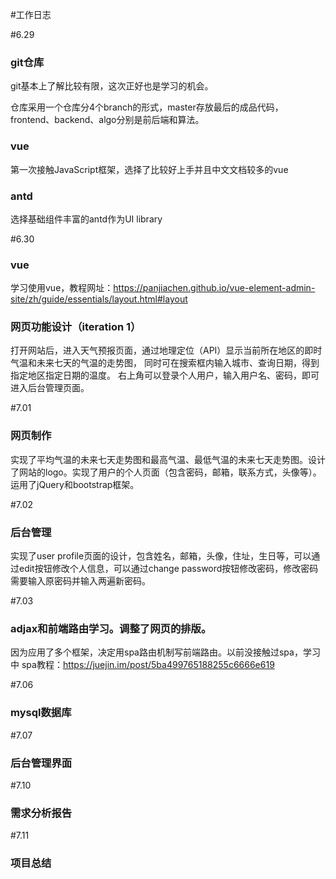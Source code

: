 #工作日志

#6.29

### git仓库

git基本上了解比较有限，这次正好也是学习的机会。

仓库采用一个仓库分4个branch的形式，master存放最后的成品代码，frontend、backend、algo分别是前后端和算法。

### vue

第一次接触JavaScript框架，选择了比较好上手并且中文文档较多的vue

### antd

选择基础组件丰富的antd作为UI library

#6.30

### vue
学习使用vue，教程网址：https://panjiachen.github.io/vue-element-admin-site/zh/guide/essentials/layout.html#layout

### 网页功能设计（iteration 1）
打开网站后，进入天气预报页面，通过地理定位（API）显示当前所在地区的即时气温和未来七天的气温的走势图，
同时可在搜索框内输入城市、查询日期，得到指定地区指定日期的温度。
右上角可以登录个人用户，输入用户名、密码，即可进入后台管理页面。

#7.01

### 网页制作
实现了平均气温的未来七天走势图和最高气温、最低气温的未来七天走势图。设计了网站的logo。实现了用户的个人页面（包含密码，邮箱，联系方式，头像等）。运用了jQuery和bootstrap框架。

#7.02

### 后台管理
实现了user profile页面的设计，包含姓名，邮箱，头像，住址，生日等，可以通过edit按钮修改个人信息，可以通过change password按钮修改密码，修改密码需要输入原密码并输入两遍新密码。

#7.03

### adjax和前端路由学习。调整了网页的排版。
因为应用了多个框架，决定用spa路由机制写前端路由。以前没接触过spa，学习中
spa教程：https://juejin.im/post/5ba499765188255c6666e619

#7.06

### mysql数据库

#7.07

### 后台管理界面

#7.10

### 需求分析报告

#7.11

### 项目总结